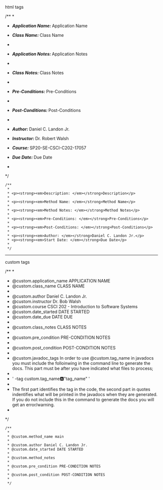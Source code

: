 html tags

/**
 *  
 * <p><strong><em>Application Name: </em></strong>Application Name</p>
 * <p><strong><em>Class Name: </em></strong>Class Name</p>
 * 
 * <p><strong><em>Application Notes: </em></strong>Application Notes</p>
 *  
 * <p><strong><em>Class Notes: </em></strong>Class Notes</p>
 * 
 * <p><strong><em>Pre-Conditions: </em></strong>Pre-Conditions</p>
 * 
 * <p><strong><em>Post-Conditions: </em></strong>Post-Conditions</p>
 * 
 * <p><strong><em>Author: </em></strong>Daniel C. Landon Jr.</p>
 * <p><strong><em>Instructor: </em></strong>Dr. Robert Walsh</p>
 * <p><strong><em>Course: </em></strong>SP20-SE-CSCI-C202-17057</p>
 * <p><strong><em>Due Date: </em></strong>Due Date</p>
 * 
 */

 
    /**
     * 
     * <p><strong><em>Description: </em></strong>Description</p>
     * 
     * <p><strong><em>Method Name: </em></strong>Method Name</p>
     *  
     * <p><strong><em>Method Notes: </em></strong>Method Notes</p>
     * 
     * <p><strong><em>Pre-Conditions: </em></strong>Pre-Conditions</p>
     * 
     * <p><strong><em>Post-Conditions: </em></strong>Post-Conditions</p>
     * 
     * <p><strong><em>Author: </em></strong>Daniel C. Landon Jr.</p>
     * <p><strong><em>Start Date: </em></strong>Due Date</p>
     *
     */



---

custom tags

/**
 * 
 * @custom.application_name APPLICATION NAME
 * @custom.class_name CLASS NAME
 *  
 * @custom.author Daniel C. Landon Jr.
 * @custom.instructor Dr. Bob Walsh
 * @custom.course CSCI 202 - Introduction to Software Systems
 * @custom.date_started DATE STARTED
 * @custom.date_due DATE DUE
 * 
 * @custom.class_notes CLASS NOTES
 * 
 * @custom.pre_condition PRE-CONDITION NOTES
 * 
 * @custom.post_condition POST-CONDITION NOTES
 * 
 * @custom.javadoc_tags In order to use @custom.tag_name in javadocs you must include the folloinwing in the command line to generate the docs. This part must be after you have indicated what files to process;
 * 
 *  ' -tag custom.tag_name:a:"tag_name" '
 * 
 * The first part identifies the tag in the code, the second part in quotes indentifies what will be printed in the javadocs when they are generated. If you do not include this in the command to generate the docs you will get an error/warning.
 * 
 */


 
    /**
     * 
     * @custom.method_name main
     * 
     * @custom.author Daniel C. Landon Jr.
     * @custom.date_started DATE STARTED
     * 
     * @custom.method_notes
     * 
     * @custom.pre_condition PRE-CONDITION NOTES
     * 
     * @custom.post_condition POST-CONDITION NOTES
     * 
     */